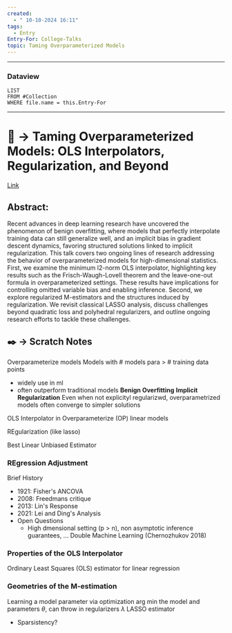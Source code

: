 ```yaml
---
created:
  - " 10-10-2024 16:11"
tags:
  - Entry
Entry-For: College-Talks
topic: Taming Overparameterized Models
---
```


---
### Dataview
```dataview
LIST
FROM #Collection
WHERE file.name = this.Entry-For
```
---

# 📗 -> Taming Overparameterized Models: OLS Interpolators, Regularization, and Beyond
[Link](https://statistics.ucdavis.edu/events/seminar-101024-song)

## Abstract: 
Recent advances in deep learning research have uncovered the phenomenon of benign overfitting, where models that perfectly interpolate training data can still generalize well, and an implicit bias in gradient descent dynamics, favoring structured solutions linked to implicit regularization. This talk covers two ongoing lines of research addressing the behavior of overparameterized models for high-dimensional statistics. First, we examine the minimum l2-norm OLS interpolator, highlighting key results such as the Frisch-Waugh-Lovell theorem and the leave-one-out formula in overparameterized settings.  These results have implications for controlling omitted variable bias and enabling inference. Second, we explore regularized M-estimators and the structures induced by regularization. We revisit classical LASSO analysis, discuss challenges beyond quadratic loss and polyhedral regularizers, and outline ongoing research efforts to tackle these challenges.

## ✒️ -> Scratch Notes
Overparameterize models
Models with # models para > # training data points
- widely use in ml
- often outperform traditional models
**Benign Overfitting**
**Implicit Regularization**
Even when not explicityl regularizwd, overparametrized models often converge to simpler solutions

OLS Interpolator in Overparameterize (OP) linear models

REgularization (like lasso)

Best Linear Unbiased Estimator

### REgression Adjustment
Brief History
- 1921: Fisher's ANCOVA
- 2008: Freedmans critique
- 2013: Lin's Response
- 2021: Lei and Ding's Analysis
- Open Questions
	- High dmensional setting (p > n), non asymptotic inference guarantees, ...
Double Machine Learning (Chernozhukov 2018)




### Properties of the OLS Interpolator
Ordinary Least Squares (OLS) estimator for linear regression


### Geometries of the M-estimation
Learning a model parameter via optimization
arg min the model and parameters $\theta$, can throw in regularizers $\lambda$
LASSO estimator
- Sparsistency?




